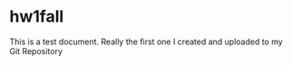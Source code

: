 # hw1fall
This is a test document. Really the first one I created and uploaded to my Git Repository
